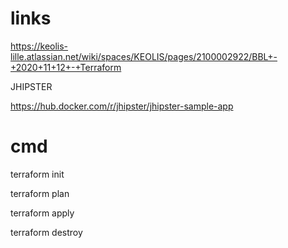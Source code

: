 # links

https://keolis-lille.atlassian.net/wiki/spaces/KEOLIS/pages/2100002922/BBL+-+2020+11+12+-+Terraform

JHIPSTER

https://hub.docker.com/r/jhipster/jhipster-sample-app

# cmd

terraform init

terraform plan

terraform apply

terraform destroy